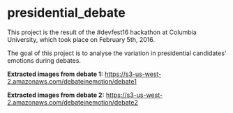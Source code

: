 # presidential_debate

This project is the result of the #devfest16 hackathon at Columbia University, which took place on February 5th, 2016.

The goal of this project is to analyse the variation in presidential candidates' emotions during debates.

**Extracted images from debate 1:**
https://s3-us-west-2.amazonaws.com/debateinemotion/debate1

**Extracted images from debate 2:**
https://s3-us-west-2.amazonaws.com/debateinemotion/debate2
